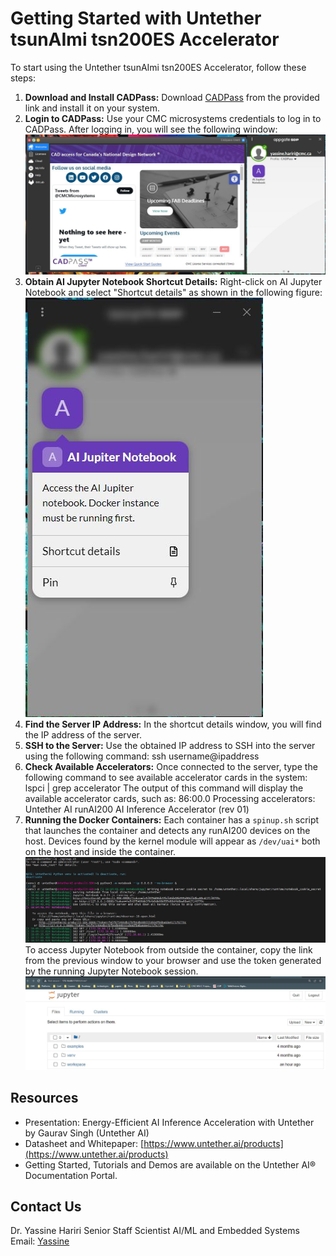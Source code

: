 # Getting Started with Untether tsunAImi tsn200ES Accelerator
To start using the Untether tsunAImi tsn200ES Accelerator, follow these steps:
1. **Download and Install CADPass:**
   Download [CADPass](https://www.cmc.ca/cadpass/) from the provided link and install it on your system.
2. **Login to CADPass:**
   Use your CMC microsystems credentials to log in to CADPass. After logging in, you will see the following window:
   ![Image Alt Text](https://github.com/cmcmicrosystems/Untether-tsunAImi-Accelerator/blob/main/cadpass.JPG)
3. **Obtain AI Jupyter Notebook Shortcut Details:**
   Right-click on AI Jupyter Notebook and select "Shortcut details" as shown in the following figure:
   ![Image Alt Text](https://github.com/cmcmicrosystems/Untether-tsunAImi-Accelerator/blob/main/cadpass1.JPG)
4. **Find the Server IP Address:**
   In the shortcut details window, you will find the IP address of the server.
5. **SSH to the Server:**
   Use the obtained IP address to SSH into the server using the following command:
   ssh username@ipaddress
6. **Check Available Accelerators:**
Once connected to the server, type the following command to see available accelerator cards in the system:
  lspci | grep accelerator
The output of this command will display the available accelerator cards, such as:
86:00.0 Processing accelerators: Untether AI runAI200 AI Inference Accelerator (rev 01)
7. **Running the Docker Containers:**
Each container has a `spinup.sh` script that launches the container and detects any runAI200 devices on the host. Devices found by the kernel module will appear as `/dev/uai*` both on the host and inside the container.
![Image Alt Text](https://github.com/cmcmicrosystems/Untether-tsunAImi-Accelerator/blob/main/docker.JPG)
To access Jupyter Notebook from outside the container, copy the link from the previous window to your browser and use the token generated by the running Jupyter Notebook session.
![Image Alt Text](https://github.com/cmcmicrosystems/Untether-tsunAImi-Accelerator/blob/main/Jupyter.JPG)
## Resources
- Presentation: Energy-Efficient AI Inference Acceleration with Untether by Gaurav Singh (Untether AI)
- Datasheet and Whitepaper: [https://www.untether.ai/products](https://www.untether.ai/products)
- Getting Started, Tutorials and Demos are available on the Untether AI® Documentation Portal.
## Contact Us
Dr. Yassine Hariri
Senior Staff Scientist
AI/ML and Embedded Systems
Email: [Yassine](mailto:yassine.hariri@example.com)
